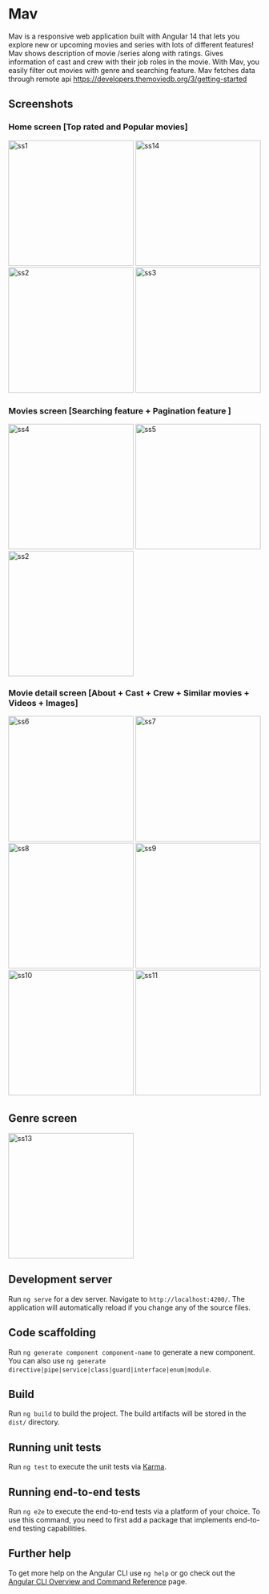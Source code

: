 # Mav

Mav is a responsive web application built with Angular 14 that lets you explore new or upcoming movies and series with lots of different features! Mav shows description of movie /series along with ratings. Gives information of cast and crew with their job roles in the movie. With Mav, you easily filter out movies with genre and searching feature. Mav fetches data through remote api https://developers.themoviedb.org/3/getting-started

## Screenshots
### Home screen [Top rated and Popular movies]
<img src="src/assets/screenshots/ss1.JPG" alt="ss1" height="250px">  
<img src="src/assets/screenshots/ss14.JPG" alt="ss14" height="250px">  
<img src="src/assets/screenshots/ss2.JPG" alt="ss2" height="250px"> 
<img src="src/assets/screenshots/ss3.JPG" alt="ss3" height="250px"> 

### Movies screen [Searching feature + Pagination feature ]
<img src="src/assets/screenshots/ss4.JPG" alt="ss4" height="250px">
<img src="src/assets/screenshots/ss5.JPG" alt="ss5" height="250px"> 
<img src="src/assets/screenshots/ss12.JPG" alt="ss2" height="250px">

### Movie detail screen [About + Cast + Crew + Similar movies + Videos + Images]
<img src="src/assets/screenshots/ss15.JPG" alt="ss6" height="250px"> 
<img src="src/assets/screenshots/ss7.JPG" alt="ss7" height="250px"> 
<img src="src/assets/screenshots/ss8.JPG" alt="ss8" height="250px"> 
<img src="src/assets/screenshots/ss9.JPG" alt="ss9" height="250px"> 
<img src="src/assets/screenshots/ss10.JPG" alt="ss10" height="250px"> 
<img src="src/assets/screenshots/ss11.JPG" alt="ss11" height="250px"> 

## Genre screen
<img src="src/assets/screenshots/ss13.JPG" alt="ss13" height="250px"> 

## Development server

Run `ng serve` for a dev server. Navigate to `http://localhost:4200/`. The application will automatically reload if you change any of the source files.

## Code scaffolding

Run `ng generate component component-name` to generate a new component. You can also use `ng generate directive|pipe|service|class|guard|interface|enum|module`.

## Build

Run `ng build` to build the project. The build artifacts will be stored in the `dist/` directory.

## Running unit tests

Run `ng test` to execute the unit tests via [Karma](https://karma-runner.github.io).

## Running end-to-end tests

Run `ng e2e` to execute the end-to-end tests via a platform of your choice. To use this command, you need to first add a package that implements end-to-end testing capabilities.

## Further help

To get more help on the Angular CLI use `ng help` or go check out the [Angular CLI Overview and Command Reference](https://angular.io/cli) page.
